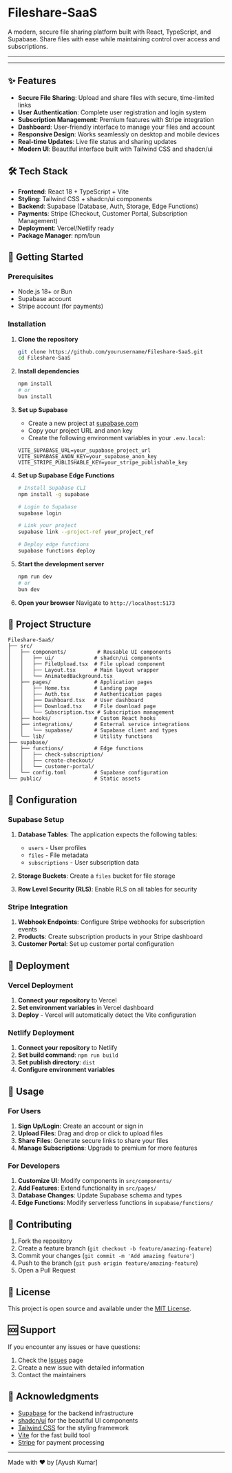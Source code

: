 # Fileshare-SaaS

A modern, secure file sharing platform built with React, TypeScript, and Supabase. Share files with ease while maintaining control over access and subscriptions.

---

---

## ✨ Features

- **Secure File Sharing**: Upload and share files with secure, time-limited links
- **User Authentication**: Complete user registration and login system
- **Subscription Management**: Premium features with Stripe integration
- **Dashboard**: User-friendly interface to manage your files and account
- **Responsive Design**: Works seamlessly on desktop and mobile devices
- **Real-time Updates**: Live file status and sharing updates
- **Modern UI**: Beautiful interface built with Tailwind CSS and shadcn/ui

## 🛠️ Tech Stack

- **Frontend**: React 18 + TypeScript + Vite
- **Styling**: Tailwind CSS + shadcn/ui components
- **Backend**: Supabase (Database, Auth, Storage, Edge Functions)
- **Payments**: Stripe (Checkout, Customer Portal, Subscription Management)
- **Deployment**: Vercel/Netlify ready
- **Package Manager**: npm/bun

## 🚀 Getting Started

### Prerequisites

- Node.js 18+ or Bun
- Supabase account
- Stripe account (for payments)

### Installation

1. **Clone the repository**
   ```bash
   git clone https://github.com/yourusername/Fileshare-SaaS.git
   cd Fileshare-SaaS
   ```

2. **Install dependencies**
   ```bash
   npm install
   # or
   bun install
   ```

3. **Set up Supabase**
   - Create a new project at [supabase.com](https://supabase.com)
   - Copy your project URL and anon key
   - Create the following environment variables in your `.env.local`:

   ```env
   VITE_SUPABASE_URL=your_supabase_project_url
   VITE_SUPABASE_ANON_KEY=your_supabase_anon_key
   VITE_STRIPE_PUBLISHABLE_KEY=your_stripe_publishable_key
   ```

4. **Set up Supabase Edge Functions**
   ```bash
   # Install Supabase CLI
   npm install -g supabase

   # Login to Supabase
   supabase login

   # Link your project
   supabase link --project-ref your_project_ref

   # Deploy edge functions
   supabase functions deploy
   ```

5. **Start the development server**
   ```bash
   npm run dev
   # or
   bun dev
   ```

6. **Open your browser**
   Navigate to `http://localhost:5173`

## 📁 Project Structure

```
Fileshare-SaaS/
├── src/
│   ├── components/          # Reusable UI components
│   │   ├── ui/             # shadcn/ui components
│   │   ├── FileUpload.tsx  # File upload component
│   │   ├── Layout.tsx      # Main layout wrapper
│   │   └── AnimatedBackground.tsx
│   ├── pages/              # Application pages
│   │   ├── Home.tsx        # Landing page
│   │   ├── Auth.tsx        # Authentication pages
│   │   ├── Dashboard.tsx   # User dashboard
│   │   ├── Download.tsx    # File download page
│   │   └── Subscription.tsx # Subscription management
│   ├── hooks/              # Custom React hooks
│   ├── integrations/       # External service integrations
│   │   └── supabase/       # Supabase client and types
│   └── lib/                # Utility functions
├── supabase/
│   ├── functions/          # Edge functions
│   │   ├── check-subscription/
│   │   ├── create-checkout/
│   │   └── customer-portal/
│   └── config.toml         # Supabase configuration
└── public/                 # Static assets
```

## 🔧 Configuration

### Supabase Setup

1. **Database Tables**: The application expects the following tables:
   - `users` - User profiles
   - `files` - File metadata
   - `subscriptions` - User subscription data

2. **Storage Buckets**: Create a `files` bucket for file storage

3. **Row Level Security (RLS)**: Enable RLS on all tables for security

### Stripe Integration

1. **Webhook Endpoints**: Configure Stripe webhooks for subscription events
2. **Products**: Create subscription products in your Stripe dashboard
3. **Customer Portal**: Set up customer portal configuration

## 🚀 Deployment

### Vercel Deployment

1. **Connect your repository** to Vercel
2. **Set environment variables** in Vercel dashboard
3. **Deploy** - Vercel will automatically detect the Vite configuration

### Netlify Deployment

1. **Connect your repository** to Netlify
2. **Set build command**: `npm run build`
3. **Set publish directory**: `dist`
4. **Configure environment variables**

## 📱 Usage

### For Users

1. **Sign Up/Login**: Create an account or sign in
2. **Upload Files**: Drag and drop or click to upload files
3. **Share Files**: Generate secure links to share your files
4. **Manage Subscriptions**: Upgrade to premium for more features

### For Developers

1. **Customize UI**: Modify components in `src/components/`
2. **Add Features**: Extend functionality in `src/pages/`
3. **Database Changes**: Update Supabase schema and types
4. **Edge Functions**: Modify serverless functions in `supabase/functions/`

## 🤝 Contributing

1. Fork the repository
2. Create a feature branch (`git checkout -b feature/amazing-feature`)
3. Commit your changes (`git commit -m 'Add amazing feature'`)
4. Push to the branch (`git push origin feature/amazing-feature`)
5. Open a Pull Request

## 📄 License

This project is open source and available under the [MIT License](LICENSE).

## 🆘 Support

If you encounter any issues or have questions:

1. Check the [Issues](https://github.com/yourusername/Fileshare-SaaS/issues) page
2. Create a new issue with detailed information
3. Contact the maintainers

## 🙏 Acknowledgments

- [Supabase](https://supabase.com) for the backend infrastructure
- [shadcn/ui](https://ui.shadcn.com) for the beautiful UI components
- [Tailwind CSS](https://tailwindcss.com) for the styling framework
- [Vite](https://vitejs.dev) for the fast build tool
- [Stripe](https://stripe.com) for payment processing

---

Made with ❤️ by [Ayush Kumar]
